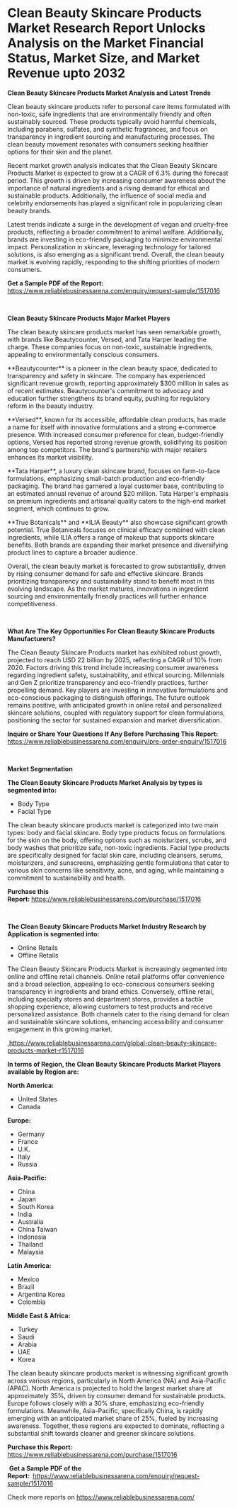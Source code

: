 <p><h1>Clean Beauty Skincare Products Market Research Report Unlocks Analysis on the Market Financial Status, Market Size, and Market Revenue upto 2032</h1></p><p><strong>Clean Beauty Skincare Products Market Analysis and Latest Trends</strong></p>
<p><p>Clean beauty skincare products refer to personal care items formulated with non-toxic, safe ingredients that are environmentally friendly and often sustainably sourced. These products typically avoid harmful chemicals, including parabens, sulfates, and synthetic fragrances, and focus on transparency in ingredient sourcing and manufacturing processes. The clean beauty movement resonates with consumers seeking healthier options for their skin and the planet.</p><p>Recent market growth analysis indicates that the Clean Beauty Skincare Products Market is expected to grow at a CAGR of 6.3% during the forecast period. This growth is driven by increasing consumer awareness about the importance of natural ingredients and a rising demand for ethical and sustainable products. Additionally, the influence of social media and celebrity endorsements has played a significant role in popularizing clean beauty brands.</p><p>Latest trends indicate a surge in the development of vegan and cruelty-free products, reflecting a broader commitment to animal welfare. Additionally, brands are investing in eco-friendly packaging to minimize environmental impact. Personalization in skincare, leveraging technology for tailored solutions, is also emerging as a significant trend. Overall, the clean beauty market is evolving rapidly, responding to the shifting priorities of modern consumers.</p></p>
<p><strong>Get a Sample PDF of the Report:&nbsp;</strong> <a href="https://www.reliablebusinessarena.com/enquiry/request-sample/1517016?utm_campaign=2225&utm_medium=2&utm_source=Github&utm_content=ia&utm_term=08022025&utm_id=clean-beauty-skincare-products">https://www.reliablebusinessarena.com/enquiry/request-sample/1517016</a></p>
<p>&nbsp;</p>
<p><strong>Clean Beauty Skincare Products Major Market Players</strong></p>
<p><p>The clean beauty skincare products market has seen remarkable growth, with brands like Beautycounter, Versed, and Tata Harper leading the charge. These companies focus on non-toxic, sustainable ingredients, appealing to environmentally conscious consumers.</p><p>**Beautycounter** is a pioneer in the clean beauty space, dedicated to transparency and safety in skincare. The company has experienced significant revenue growth, reporting approximately $300 million in sales as of recent estimates. Beautycounter's commitment to advocacy and education further strengthens its brand equity, pushing for regulatory reform in the beauty industry.</p><p>**Versed**, known for its accessible, affordable clean products, has made a name for itself with innovative formulations and a strong e-commerce presence. With increased consumer preference for clean, budget-friendly options, Versed has reported strong revenue growth, solidifying its position among top competitors. The brand's partnership with major retailers enhances its market visibility.</p><p>**Tata Harper**, a luxury clean skincare brand, focuses on farm-to-face formulations, emphasizing small-batch production and eco-friendly packaging. The brand has garnered a loyal customer base, contributing to an estimated annual revenue of around $20 million. Tata Harper's emphasis on premium ingredients and artisanal quality caters to the high-end market segment, which continues to grow.</p><p>**True Botanicals** and **ILIA Beauty** also showcase significant growth potential. True Botanicals focuses on clinical efficacy combined with clean ingredients, while ILIA offers a range of makeup that supports skincare benefits. Both brands are expanding their market presence and diversifying product lines to capture a broader audience.</p><p>Overall, the clean beauty market is forecasted to grow substantially, driven by rising consumer demand for safe and effective skincare. Brands prioritizing transparency and sustainability stand to benefit most in this evolving landscape. As the market matures, innovations in ingredient sourcing and environmentally friendly practices will further enhance competitiveness.</p></p>
<p>&nbsp;</p>
<p><strong>What Are The Key Opportunities For Clean Beauty Skincare Products Manufacturers?</strong></p>
<p><p>The Clean Beauty Skincare Products market has exhibited robust growth, projected to reach USD 22 billion by 2025, reflecting a CAGR of 10% from 2020. Factors driving this trend include increasing consumer awareness regarding ingredient safety, sustainability, and ethical sourcing. Millennials and Gen Z prioritize transparency and eco-friendly practices, further propelling demand. Key players are investing in innovative formulations and eco-conscious packaging to distinguish offerings. The future outlook remains positive, with anticipated growth in online retail and personalized skincare solutions, coupled with regulatory support for clean formulations, positioning the sector for sustained expansion and market diversification.</p></p>
<p><strong>Inquire or Share Your Questions If Any Before Purchasing This Report:</strong> <a href="https://www.reliablebusinessarena.com/enquiry/pre-order-enquiry/1517016?utm_campaign=2225&utm_medium=2&utm_source=Github&utm_content=ia&utm_term=08022025&utm_id=clean-beauty-skincare-products">https://www.reliablebusinessarena.com/enquiry/pre-order-enquiry/1517016</a></p>
<p>&nbsp;</p>
<p><strong>Market Segmentation</strong></p>
<p><strong>The Clean Beauty Skincare Products Market Analysis by types is segmented into:</strong></p>
<p><ul><li>Body Type</li><li>Facial Type</li></ul></p>
<p><p>The clean beauty skincare products market is categorized into two main types: body and facial skincare. Body type products focus on formulations for the skin on the body, offering options such as moisturizers, scrubs, and body washes that prioritize safe, non-toxic ingredients. Facial type products are specifically designed for facial skin care, including cleansers, serums, moisturizers, and sunscreens, emphasizing gentle formulations that cater to various skin concerns like sensitivity, acne, and aging, while maintaining a commitment to sustainability and health.</p></p>
<p><strong>Purchase this Report:&nbsp;</strong><a href="https://www.reliablebusinessarena.com/purchase/1517016?utm_campaign=2225&utm_medium=2&utm_source=Github&utm_content=ia&utm_term=08022025&utm_id=clean-beauty-skincare-products">https://www.reliablebusinessarena.com/purchase/1517016</a></p>
<p>&nbsp;</p>
<p><strong>The Clean Beauty Skincare Products Market Industry Research by Application is segmented into:</strong></p>
<p><ul><li>Online Retails</li><li>Offline Retails</li></ul></p>
<p><p>The Clean Beauty Skincare Products Market is increasingly segmented into online and offline retail channels. Online retail platforms offer convenience and a broad selection, appealing to eco-conscious consumers seeking transparency in ingredients and brand ethics. Conversely, offline retail, including specialty stores and department stores, provides a tactile shopping experience, allowing customers to test products and receive personalized assistance. Both channels cater to the rising demand for clean and sustainable skincare solutions, enhancing accessibility and consumer engagement in this growing market.</p></p>
<p><a href="https://www.reliablebusinessarena.com/global-clean-beauty-skincare-products-market-r1517016?utm_campaign=2225&utm_medium=2&utm_source=Github&utm_content=ia&utm_term=08022025&utm_id=clean-beauty-skincare-products">&nbsp;https://www.reliablebusinessarena.com/global-clean-beauty-skincare-products-market-r1517016</a></p>
<p><strong>In terms of Region, the Clean Beauty Skincare Products Market Players available by Region are:</strong></p>
<p>
    <p> <strong> North America: </strong>
        <ul>
            <li>United States</li>
            <li>Canada</li>
        </ul>
        </p> 
    <p> <strong> Europe: </strong>
        <ul>
            <li>Germany</li>
            <li>France</li>
            <li>U.K.</li>
            <li>Italy</li>
            <li>Russia</li>
        </ul>
        </p> 
    <p> <strong> Asia-Pacific: </strong>
        <ul>
            <li>China</li>
            <li>Japan</li>
            <li>South Korea</li>
            <li>India</li>
            <li>Australia</li>
            <li>China Taiwan</li>
            <li>Indonesia</li>
            <li>Thailand</li>
            <li>Malaysia</li>
        </ul>
        </p> 
    <p> <strong> Latin America: </strong>
        <ul>
            <li>Mexico</li>
            <li>Brazil</li>
            <li>Argentina Korea</li>
            <li>Colombia</li>
        </ul>
        </p> 
    <p> <strong> Middle East & Africa: </strong>
        <ul>
            <li>Turkey</li>
            <li>Saudi</li>
            <li>Arabia</li>
            <li>UAE</li>
            <li>Korea</li>
        </ul>
    </p>
    </p>
<p><p>The clean beauty skincare products market is witnessing significant growth across various regions, particularly in North America (NA) and Asia-Pacific (APAC). North America is projected to hold the largest market share at approximately 35%, driven by consumer demand for sustainable products. Europe follows closely with a 30% share, emphasizing eco-friendly formulations. Meanwhile, Asia-Pacific, specifically China, is rapidly emerging with an anticipated market share of 25%, fueled by increasing awareness. Together, these regions are expected to dominate, reflecting a substantial shift towards cleaner and greener skincare solutions.</p></p>
<p><strong>Purchase this Report: </strong><a href="https://www.reliablebusinessarena.com/purchase/1517016?utm_campaign=2225&utm_medium=2&utm_source=Github&utm_content=ia&utm_term=08022025&utm_id=clean-beauty-skincare-products">https://www.reliablebusinessarena.com/purchase/1517016</a></p>
<p>&nbsp;<strong>Get a Sample PDF of the Report:&nbsp;&nbsp;</strong><a href="https://www.reliablebusinessarena.com/enquiry/request-sample/1517016?utm_campaign=2225&utm_medium=2&utm_source=Github&utm_content=ia&utm_term=08022025&utm_id=clean-beauty-skincare-products">https://www.reliablebusinessarena.com/enquiry/request-sample/1517016</a></p>
<p><strong></strong></p>
<p>Check more reports on <a href="https://www.reliablebusinessarena.com/?utm_campaign=2225&utm_medium=2&utm_source=Github&utm_content=ia&utm_term=08022025&utm_id=clean-beauty-skincare-products">https://www.reliablebusinessarena.com/</a></p>